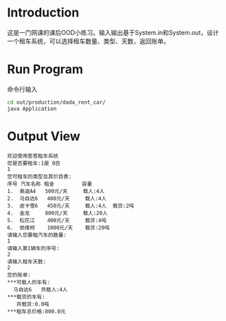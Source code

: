 # Introduction

这是一门网课的课后OOD小练习。输入输出基于System.in和System.out，设计一个租车系统，可以选择租车数量、类型、天数，返回账单。

# Run Program

命令行输入

```bash
cd out/production/dada_rent_car/
java Application
```

# Output View


```
欢迎使用答答租车系统
您是否要租车:1是 0否
1
您可租车的类型及其价目表:
序号 汽车名称 租金         容量
1.  奥迪A4   500元/天     载人:4人
2.  马自达6   400元/天     载人:4人
3.  皮卡雪6   450元/天     载人:4人  载货:2吨
4.  金龙     800元/天     载人:20人
5.  松花江    400元/天     载货:4吨
6.  依维柯    1000元/天    载货:20吨
请输入您要租汽车的数量:
1
请输入第1辆车的序号:
2
请输入租车天数:
2
您的账单:
***可载人的车有:
  马自达6   共载人:4人
***载货的车有:
   共载货:0.0吨
***租车总价格:800.0元
```